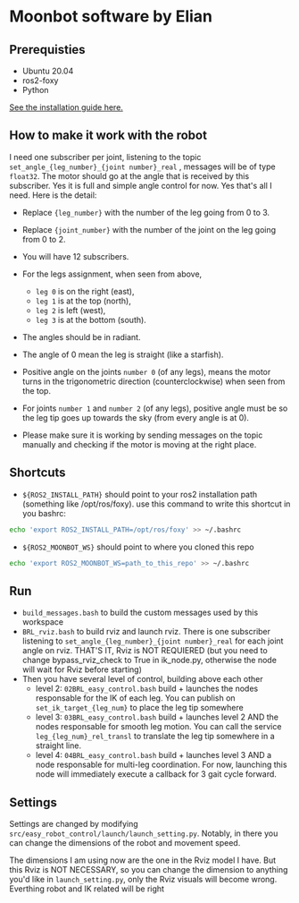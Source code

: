 # Moonbot software by Elian

## Prerequisties

* Ubuntu 20.04
* ros2-foxy
* Python

[See the installation guide here.](Documentation/installation.md)

## How to make it work with the robot

I need one subscriber per joint, listening to the topic `set_angle_{leg_number}_{joint number}_real` , 
messages will be of type `float32`. The motor should go at the angle that is received by this subscriber. 
Yes it is full and simple angle control for now. Yes that's all I need. Here is the detail:
- Replace `{leg_number}` with the number of the leg going from 0 to 3.
- Replace `{joint_number}` with the number of the joint on the leg going from 0 to 2.
- You will have 12 subscribers.

- For the legs assignment, when seen from above, 
  - `leg 0` is on the right (east), 
  - `leg 1` is at the top (north),
  - `leg 2` is left (west), 
  - `leg 3` is at the bottom (south).

- The angles should be in radiant.

- The angle of 0 mean the leg is straight (like a starfish).

- Positive angle on the joints `number 0` (of any legs), means the motor turns in the trigonometric direction 
(counterclockwise) when seen from the top.
- For joints `number 1` and `number 2` (of any legs), positive angle must be so the leg tip goes up towards the sky (from every angle is at 0).

- Please make sure it is working by sending messages on the topic manually and checking if the motor is moving at the right place.


## Shortcuts

- `${ROS2_INSTALL_PATH}` should point to your ros2 installation path (something like /opt/ros/foxy). use this command to write this shortcut in you bashrc:
````bash
echo 'export ROS2_INSTALL_PATH=/opt/ros/foxy' >> ~/.bashrc
````
- `${ROS2_MOONBOT_WS}` should point to where you cloned this repo
````bash
echo 'export ROS2_MOONBOT_WS=path_to_this_repo' >> ~/.bashrc
````

## Run

- `build_messages.bash` to build the custom messages used by this workspace
- `BRL_rviz.bash` to build rviz and launch rviz. There is one subscriber listening to
`set_angle_{leg_number}_{joint number}_real` for each joint angle on rviz. 
THAT'S IT, Rviz is NOT REQUIERED 
(but you need to change bypass_rviz_check to True in ik_node.py, otherwise the node will wait for Rviz before starting)
- Then you have several level of control, building above each other
  - level 2: `02BRL_easy_control.bash` build + launches the nodes responsable for the IK of each leg. 
You can publish on `set_ik_target_{leg_num}` to place the leg tip somewhere
  - level 3: `03BRL_easy_control.bash` build + launches level 2 AND the nodes responsable for smooth leg motion. 
You can call the service `leg_{leg_num}_rel_transl` to translate the leg tip somewhere in a straight line.
  - level 4: `04BRL_easy_control.bash` build + launches level 3 AND a node responsable for multi-leg coordination.
For now, launching this node will immediately execute a callback for 3 gait cycle forward.

## Settings

Settings are changed by modifying `src/easy_robot_control/launch/launch_setting.py`.
Notably, in there you can change the dimensions of the robot and movement speed. 

The dimensions I am using now are the one in the Rviz model I have. But this Rviz is NOT NECESSARY, so you can change
the dimension to anything you'd like in `launch_setting.py`, only the Rviz visuals will become wrong. 
Everthing robot and IK related will be right